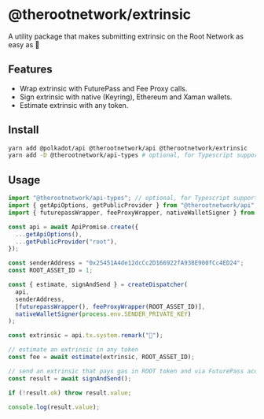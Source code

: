 # @therootnetwork/extrinsic

A utility package that makes submitting extrinsic on the Root Network as easy as 🥧

## Features

- Wrap extrinsic with FuturePass and Fee Proxy calls.
- Sign extrinsic with native (Keyring), Ethereum and Xaman wallets.
- Estimate extrinsic with any token.

## Install

```bash
yarn add @polkadot/api @therootnetwork/api @therootnetwork/extrinsic
yarn add -D @therootnetwork/api-types # optional, for Typescript support
```

## Usage

```typescript
import "@therootnetwork/api-types"; // optional, for Typescript support
import { getApiOptions, getPublicProvider } from "@therootnetwork/api";
import { futurepassWrapper, feeProxyWrapper, nativeWalletSigner } from "@therootnetwork/api";

const api = await ApiPromise.create({
  ...getApiOptions(),
  ...getPublicProvider("root"),
});

const senderAddress = "0x25451A4de12dcCc2D166922fA938E900fCc4ED24";
const ROOT_ASSET_ID = 1;

const { estimate, signAndSend } = createDispatcher(
  api,
  senderAddress,
  [futurepassWrapper(), feeProxyWrapper(ROOT_ASSET_ID)],
  nativeWalletSigner(process.env.SENDER_PRIVATE_KEY)
);

const extrinsic = api.tx.system.remark("🥧");

// estimate an extrinsic in any token
const fee = await estimate(extrinsic, ROOT_ASSET_ID);

// send an extrinsic that pays gas in ROOT token and via FuturePass account
const result = await signAndSend();

if (!result.ok) throw result.value;

console.log(result.value);
```
